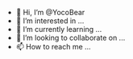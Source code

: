 - 👋 Hi, I’m @YocoBear
- 👀 I’m interested in ...
- 🌱 I’m currently learning ...
- 💞️ I’m looking to collaborate on ...
- 📫 How to reach me ...

<!---
YocoBear/YocoBear is a ✨ special ✨ repository because its `README.md` (this file) appears on your GitHub profile.
You can click the Preview link to take a look at your changes.
--->
